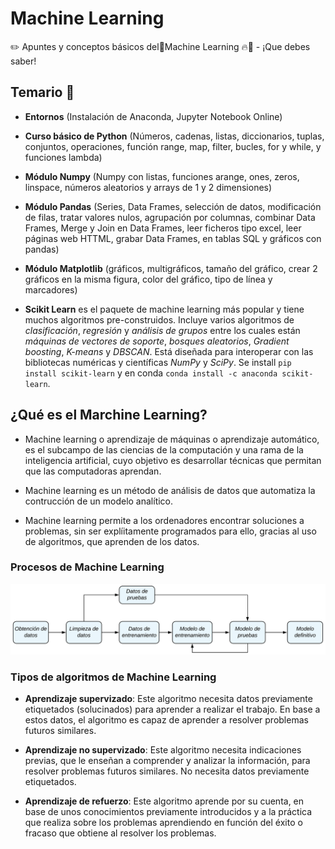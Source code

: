 # Machine Learning
✏️ Apuntes y conceptos básicos del🤖Machine Learning 🔥🐉 - ¡Que debes saber!

## Temario 📘 

- **Entornos** (Instalación de Anaconda, Jupyter Notebook Online) 

- **Curso básico de Python** (Números, cadenas, listas, diccionarios, tuplas, conjuntos, operaciones, función range, map, filter, bucles, for y while, y funciones lambda) 

- **Módulo Numpy** (Numpy con listas, funciones arange, ones, zeros, linspace, números aleatorios y arrays de 1 y 2 dimensiones) 

- **Módulo Pandas** (Series, Data Frames, selección de datos, modificación de filas, tratar valores nulos, agrupación por columnas, combinar Data Frames, Merge y Join en Data Frames, leer ficheros tipo excel, leer páginas web HTTML, grabar Data Frames, en tablas SQL y gráficos con pandas) 

- **Módulo Matplotlib** (gráficos, multigráficos, tamaño del gráfico, crear 2 gráficos en la misma figura, color del gráfico, tipo de línea y marcadores)

- **Scikit Learn** es el paquete de machine learning más popular y tiene muchos algoritmos pre-construidos. Incluye varios algoritmos de _clasificación_, _regresión_ y _análisis de grupos_ entre los cuales están _máquinas de vectores de soporte_, _bosques aleatorios_, _Gradient boosting_, _K-means_ y _DBSCAN_. Está diseñada para interoperar con las bibliotecas numéricas y científicas _NumPy_ y _SciPy_. Se install `pip install scikit-learn` y en conda `conda install -c anaconda scikit-learn`.

## ¿Qué es el Marchine Learning?

- Machine learning o aprendizaje de máquinas o aprendizaje automático, es el subcampo de las ciencias de la computación y una rama de la inteligencia artificial, cuyo objetivo es desarrollar técnicas que permitan que las computadoras aprendan.

- Machine learning es un método de análisis de datos que automatiza la contrucción de un modelo analítico.

- Machine learning permite a los ordenadores encontrar soluciones a problemas, sin ser explíitamente programados para ello, gracias al uso de algoritmos, que aprenden de los datos.

### Procesos de Machine Learning

!["Procesos de Machine Learning url:.images/Proceso_ML_ZONE.png"](.images/Proceso_ML_ZONE.png)

### Tipos de algoritmos de Machine Learning

- **Aprendizaje supervizado**: Este algoritmo necesita datos previamente etiquetados (solucinados) para aprender a realizar el trabajo. En base a estos datos, el algoritmo es capaz de aprender a resolver problemas futuros similares.

- **Aprendizaje no supervizado**: Este algoritmo necesita indicaciones previas, que le enseñan a comprender y analizar la información, para resolver problemas futuros similares. No necesita datos previamente etiquetados.

- **Aprendizaje de refuerzo**: Este algoritmo aprende por su cuenta, en base de unos conocimientos previamente introducidos y a la práctica que realiza sobre los problemas aprendiendo en función del éxito o fracaso que obtiene al resolver los problemas.


